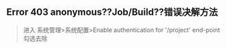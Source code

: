 ## Error 403 anonymous??Job/Build??错误决解方法
> 进入 系统管理>系统配置>Enable authentication for '/project' end-point 勾选去除